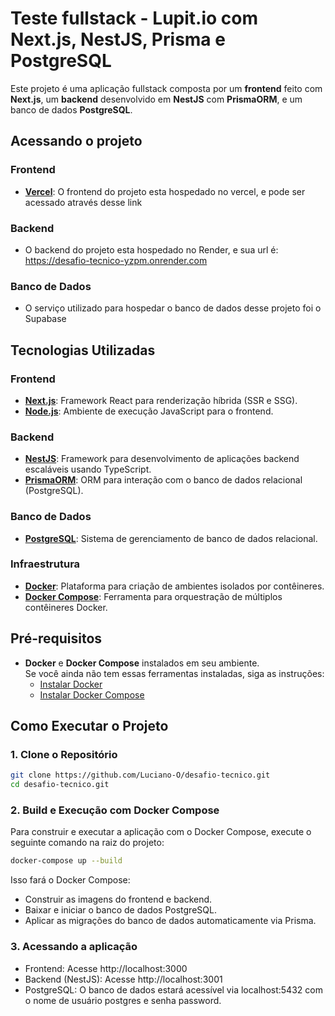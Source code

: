 # Teste fullstack - Lupit.io com Next.js, NestJS, Prisma e PostgreSQL

Este projeto é uma aplicação fullstack composta por um **frontend** feito com **Next.js**, um **backend** desenvolvido em **NestJS** com **PrismaORM**, e um banco de dados **PostgreSQL**.

## Acessando o projeto

### Frontend
- **[Vercel](https://desafio-tecnico-lupit.vercel.app/)**: O frontend do projeto esta hospedado no vercel, e pode ser acessado através desse link

### Backend
- O backend do projeto esta hospedado no Render, e sua url é: https://desafio-tecnico-yzpm.onrender.com

### Banco de Dados
- O serviço utilizado para hospedar o banco de dados desse projeto foi o Supabase

## Tecnologias Utilizadas

### Frontend
- **[Next.js](https://nextjs.org/)**: Framework React para renderização híbrida (SSR e SSG).
- **[Node.js](https://nodejs.org/)**: Ambiente de execução JavaScript para o frontend.

### Backend
- **[NestJS](https://nestjs.com/)**: Framework para desenvolvimento de aplicações backend escaláveis usando TypeScript.
- **[PrismaORM](https://www.prisma.io/)**: ORM para interação com o banco de dados relacional (PostgreSQL).

### Banco de Dados
- **[PostgreSQL](https://www.postgresql.org/)**: Sistema de gerenciamento de banco de dados relacional.

### Infraestrutura
- **[Docker](https://www.docker.com/)**: Plataforma para criação de ambientes isolados por contêineres.
- **[Docker Compose](https://docs.docker.com/compose/)**: Ferramenta para orquestração de múltiplos contêineres Docker.

## Pré-requisitos

- **Docker** e **Docker Compose** instalados em seu ambiente.  
  Se você ainda não tem essas ferramentas instaladas, siga as instruções:
  - [Instalar Docker](https://docs.docker.com/get-docker/)
  - [Instalar Docker Compose](https://docs.docker.com/compose/install/)

## Como Executar o Projeto

### 1. Clone o Repositório

```bash
git clone https://github.com/Luciano-O/desafio-tecnico.git
cd desafio-tecnico.git
```
### 2. Build e Execução com Docker Compose

Para construir e executar a aplicação com o Docker Compose, execute o seguinte comando na raiz do projeto:

```bash
docker-compose up --build
```

Isso fará o Docker Compose:

- Construir as imagens do frontend e backend.
- Baixar e iniciar o banco de dados PostgreSQL.
- Aplicar as migrações do banco de dados automaticamente via Prisma.

### 3. Acessando a aplicação
- Frontend: Acesse http://localhost:3000
- Backend (NestJS): Acesse http://localhost:3001
- PostgreSQL: O banco de dados estará acessível via localhost:5432 com o nome de usuário postgres e senha password.
